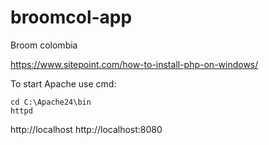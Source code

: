 # broomcol-app

Broom colombia

https://www.sitepoint.com/how-to-install-php-on-windows/

To start Apache use cmd:
```
cd C:\Apache24\bin
httpd
```

http://localhost
http://localhost:8080